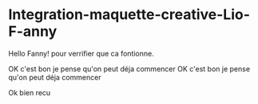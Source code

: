 # Integration-maquette-creative-Lio-F-anny

Hello Fanny!
pour verrifier que ca fontionne.



OK c'est bon je pense qu'on peut déja commencer
OK c'est bon je pense qu'on peut déja commencer


Ok bien recu